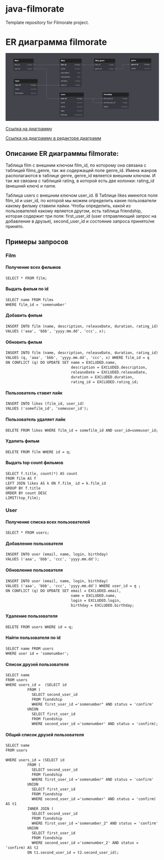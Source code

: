 # java-filmorate
Template repository for Filmorate project.

# ЕR диаграмма filmorate

<img src = "src/main/resources/ER-filmorate.png" width="" height = "">

[Ссылка на диаграмму](src/main/resources/ER-filmorate.png)

[Ссылка на диаграмму в редакторе диаграмм](https://dbdiagram.io/d/6436b0d58615191cfa8d5bbd)
## Описание ER диаграммы filmorate:

Таблица film с внешним ключом film_id, по которому она связана с таблицей films_genre, так же содержащей поле genre_id.
Имена жанров располагаются в таблице genre, genre_id является внешним ключом. И так же связана с таблицей rating, в
которой есть две колонки: rating_id (внешний ключ) и name.

Таблица users с внешним ключом user_id. В Таблице likes имеются поля film_id и user_id, по которой мы можем определить
какие пользователи какому фильму ставили лайки. Чтобы определить, какой из пользователей какому является другом, есть
таблица friendship, которая содержит три поля: first_user_id (user отправляющий запрос на добавление в друзья), second_user_id
и состояние запроса принято/не принято.

## Примеры запросов

### Film

#### Получение всех фильмов

```
SELECT * FROM film;
```

#### Выдать фильм по id

```
SELECT name FROM films
WHERE film_id = 'somenumber'
```

#### Добавить фильм

```
INSERT INTO film (name, description, releaseDate, duration, rating_id)
VALUES ('aaa', 'bbb', 'yyyy.mm.dd', 'ccc', x); 
```

#### Обновить фильм

```
INSERT INTO film (name, description, releaseDate, duration, rating_id)
VALUES (q, 'aaa', 'bbb', 'yyyy.mm.dd', 'ccc', x) WHERE film_id = q 
ON CONFLICT (q) DO UPDATE SET name = EXCLUDED.name, 
                              description = EXCLUDED.description, 
                              releaseDate = EXCLUDED.releaseDate, 
                              duration = EXCLUDED.duration, 
                              rating_id = EXCLUDED.rating_id; 
```

#### Пользователь ставит лайк

```
INSERT INTO likes (film_id, user_id)
VALUES ('somefilm_id', 'someuser_id');
```

#### Пользователь удаляет лайк

```
DELETE FROM likes WHERE film_id = somefilm_id AND user_id=someuser_id;
```

#### Удалить фильм

```
DELETE FROM film WHERE id = q; 
```

#### Выдать top count фильмов

```
SELECT f.title, count(*) AS count
FROM film AS f
LEFT JOIN likes AS k ON f.film_ id = k.film_id
GROUP BY f.title
ORDER BY count DESС
LIMIT(top_film);
```
### User

#### Получение списка всех пользователей

```
SELECT * FROM users;
```

#### Добавление пользователя

```
INSERT INTO user (email, name, login, birthday)
VALUES ('aaa', 'bbb', 'ccc', 'yyyy.mm.dd'); 
```

#### Обновление пользователя

```
INSERT INTO user (email, name, login, birthday)
VALUES ('aaa', 'bbb', 'ccc', 'yyyy.mm.dd') WHERE user_id = q ; 
ON CONFLICT (q) DO UPDATE SET email = EXCLUDED.email, 
                              name = EXCLUDED.name, 
                              login = EXCLUDED.login, 
                              birthday = EXCLUDED.birthday; 

```

#### Удаление пользователя

```
DELETE FROM users WHERE id = q; 
```

#### Найти пользователя по id

```
SELECT name FROM users
WHERE user id = 'somenumber';
```

#### Список друзей пользователя

```
SELECT name 
FROM users 
WHERE users_id =  (SELECT id 
		  FROM (
			SELECT second_user_id
		  	FROM fiendship
		  	WHERE first_user_id ='somenumber" AND status = 'confirm'
		  UNION 
			SELECT first_user_id
		  	FROM fiendship
		  	WHERE second_user_id ='somenumber' AND status = 'confirm);
```

#### Общий список друзей пользователя

```
SELECT name 
FROM users 

WHERE users_id = (SELECT id 
		  FROM (
			SELECT second_user_id
		  	FROM fiendship
		  	WHERE first_user_id ='somenumber" AND status = 'confirm'
		  UNION 
			SELECT first_user_id
		  	FROM fiendship
		  	WHERE second_user_id ='somenumber' AND status = 'confirm) AS t1
		  INNER JOIN (
			SELECT second_user_id
			FROM fiendship
		  	WHERE first_user_id ='somenumber_2" AND status = 'confirm'
		  UNION 
			SELECT first_user_id
		  	FROM fiendship
		  	WHERE second_user_id ='somenumber_2' AND status = 'confirm) AS t2
		  ON t1.second_user_id = t2.second_user_id); 
```